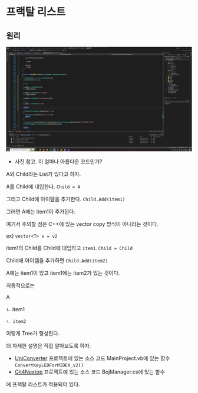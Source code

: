 # 프랙탈 리스트
## 원리
![Fractal-List](../Resources/fractal_list_2.png)
- 사진 참고. 이 얼마나 아름다운 코드인가?

A와 Child라는 List가 있다고 하자.

A를 Child에 대입한다. `Child = A`

그리고 Child에 아이템을 추가한다. `Child.Add(item1)`

그러면 A에는 item1이 추가된다.

여기서 주의할 점은 C++에 있는 vector copy 방식이 아니라는 것이다.

ex) `vector<T> v = v2`

item1의 Child를 Child에 대입하고 `item1.Child = Child`

Child에 아이템을 추가하면 `Child.Add(item2)`

A에는 item1이 있고 item1에는 item2가 있는 것이다.

최종적으로는

A

ㄴ item1
    
    ㄴ item2

이렇게 Tree가 형성된다.

더 자세한 설명은 직접 알아보도록 하자.
- [UniConverter](https://github.com/MineEric64/UniConverter-Project) 프로젝트에 있는 소스 코드 MainProject.vb에 있는 함수 `ConvertKeyLEDForMIDEX_v2()`
- [Git4Nextop](https://github.com/MineEric64/Git4Nextop) 프로젝트에 있는 소스 코드 BojManager.cs에 있는 함수

에 프랙탈 리스트가 적용되어 있다.